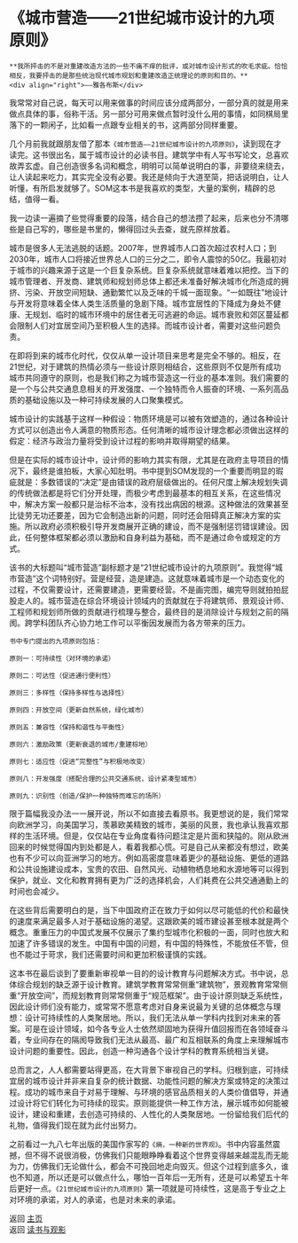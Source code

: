 # 《城市营造——21世纪城市设计的九项原则》

```{admonition} Inspire 
**我所抨击的不是对重建改造方法的一些不痛不痒的批评，或对城市设计形式的吹毛求疵。恰恰相反，我要抨击的是那些统治现代城市规划和重建改造正统理论的原则和目的。**
<div align="right">——雅各布斯</div>
```

我常常对自己说，每天可以用来做事的时间应该分成两部分，一部分真的就是用来做点具体的事，俗称干活。另一部分可用来做点暂时没什么用的事情，如同棋局里落下的一颗闲子，比如看一点跟专业相关的书，这两部分同样重要。

几个月前我就跟朋友借了那本`《城市营造——21世纪城市设计的九项原则》`，读到现在才读完。这书很出名，属于城市设计的必读书目。建筑学中有人写书写论文，总喜欢故弄玄虚。自己创造很多名词和概念，明明可以简单说明白的事，非要绕来绕去，让人读起来吃力，其实完全没有必要。我还是倾向于大道至简，把话说明白，让人听懂，有所启发就够了。SOM这本书是我喜欢的类型，大量的案例，精辟的总结，值得一看。

我一边读一遍摘了些觉得重要的段落，结合自己的想法攒了起来，后来也分不清哪些是自己写的，哪些是书里的，懒得回过头去查，就先原样放着。

城市是很多人无法逃脱的话题。2007年，世界城市人口首次超过农村人口；到2030年，城市人口将接近世界总人口的三分之二，即令人震惊的50亿。我最初对于城市的兴趣来源于这是一个巨复杂系统。巨复杂系统就意味着难以把控。当下的城市管理者、开发商、建筑师和规划师总体上都还未准备好解决城市化所造成的拥挤、污染、开放空间短缺、通勤繁忙以及乏味的千城一面现象。“一如既往”地设计与开发将意味着全体人类生活质量的急剧下降。城市宜居性的下降成为身处不健康、无规划、临时的城市环境中的居住者无可逃避的命运。城市衰败和郊区蔓延都会限制人们对宜居空间乃至积极人生的选择。而城市设计者，需要对这些问题负责。

在即将到来的城市化时代，仅仅从单一设计项目来思考是完全不够的。相反，在21世纪，对于建筑的热情必须与一些设计原则相结合，这些原则不仅是所有成功城市共同遵守的原则，也是我们称之为城市营造这一行业的基本准则。我们需要的是一个与公共交通息息相关的开发强度、一个独特而令人振奋的环境、一系列高品质的基础设施以及一种可持续发展的人口聚集模式。

城市设计的实践基于这样一种假设：物质环境是可以被有效塑造的，通过各种设计方式可以创造出令人满意的物质形态。任何清晰的城市设计理念都必须做出这样的假定：经济与政治力量将受到设计过程的影响并取得期望的结果。

但是在实际的城市设计中，设计师的影响力其实有限，尤其是在政府主导项目的情况下，最终是谁拍板，大家心知肚明。书中提到SOM发现的一个重要而明显的瑕疵就是：多数错误的“决定”是由错误的政府层级做出的。任何尺度上解决规划失调的传统做法都是将它们分开处理，而极少考虑到最基本的相互关系，在这些情况中，解决方案一般都只是治标不治本，没有找出病因的根源。这种做法的效果甚至比徒劳无功还要差，因为它会制造出新的问题，同时还会阻碍真正解决方案的实施。所以政府必须积极引导开发商展开正确的建设，而不是强制惩罚错误建设。因此，任何整体框架都必须以激励和自身利益为基础，而不是通过命令或规定的方式。

该书的大标题叫“城市营造”副标题才是“21世纪城市设计的九项原则”。我觉得“城市营造”这个词特别好。营是经营，造是建造。这就意味着城市是一个动态变化的过程，不仅需要设计，还需要建造，更需要经营。不是画完图，编完导则就拍拍屁股走人的。城市营造在综合环境设计领域内的贡献就在于将建筑师、景观设计师、工程师和规划师所做的贡献进行梳理与整合，最终目的是消除设计与规划之前的隔阂。跨学科团队齐心协力地工作可以平衡因发展而为各方带来的压力。

```
书中专门提出的九项原则包括： 

原则一：可持续性（对环境的承诺）

原则二：可达性（促进通行便利性）

原则三：多样性（保持多样性与选择性）

原则四：开放空间（更新自然系统，绿化城市）

原则五：兼容性（保持和谐性与平衡性）

原则六：激励政策（更新衰退的城市/重建棕地）

原则七：适应性（促进“完整性”与积极地改变）

原则八：开发强度（搭配合理的公共交通系统，设计紧凑型城市）

原则九：识别性（创造/保护一种独特而难忘的场所）
```

限于篇幅我没办法一一展开说，所以不如直接去看原书。我更想说的是，我们常常向欧洲学习，向美国学习，羡慕欧美精致的城市，美丽的风景，我也承认我喜欢那样的生活环境。但是，仅仅站在专业角度看待问题注定是片面和狭隘的。刚从欧洲回来的时候觉得国内到处都是人，看着我都心慌。可是自己从来都没有想过，欧美也有不少可以向亚洲学习的地方。例如高密度意味着更少的基础设施、更低的道路和公共设施建设成本，宝贵的农田、自然风光、动植物栖息地和水源地等可以得到保护，就业、文化和教育拥有更为广泛的选择机会，人们耗费在公共交通通勤上的时间也会减少。

在这些背后需要明白的是，当下中国政府正在致力于如何以尽可能低的代价和最快的速度来满足最多人对于基础设施的渴望。这跟欧美的城市建设甚至根本就是两个概念。重重压力的中国式发展不仅展示了集约型城市化积极的一面，同时也放大和加速了许多错误的发生。中国有中国的问题，有中国的特殊性，不能放任不管，但也不能过于苛求，我们还需要时间和更加积极谨慎的实践。 

这本书在最后谈到了要重新审视单一目的的设计教育与问题解决方式。书中说，总体综合规划的缺乏源于设计教育。建筑学教育常常侧重“建筑物”，景观教育常常侧重“开放空间”，而规划教育则常常侧重于“规范框架”。由于设计原则缺乏系统性，因此设计师们没有能力，或常常不愿意考虑对自身来说最为关键的总体概念与理想：设计可持续性的人类聚居地。所以，我们无法从单一学科内找到对未来的答案。可是在设计领域，如今各专业人士依然顽固地为获得升值回报而在各领域奋斗着，专业间存在的隔阂导致我们无法从最高、最广和互相联系的角度上来理解城市设计问题的重要性。因此，创造一种沟通各个设计学科的教育系统相当关键。 

总而言之，人人都需要站得更高，在大背景下审视自己的学科。归根到底，可持续宜居的城市设计并非来自复杂的统计数据、功能性问题的解决方案或特定的决策过程。成功的城市来自于对易于理解、与环境的感官品质相关的人类价值倡导，并通过设计将它们转化为可持续的现实。原则能提供一种工作方法，展示城市如何能被设计，建设和重建，去创造可持续的、人性化的人类聚居地。一份留给我们后代的礼物，值得我们现在就为此付出努力。

之前看过一九八七年出版的美国作家写的`《熵，一种新的世界观》`。书中内容虽然震撼，但不得不说很消极，仿佛我们只能眼睁睁看着这个世界变得越来越混乱而无能为力，仿佛我们无论做什么，都会不可挽回地走向毁灭。但这个过程到底多久，谁也不知道，所以还是可以做点什么，哪怕一百年后一无所有，还是可以希望五十年后更好一点。`《21世纪城市设计的九项原则》`第一项就是可持续性，这是高于专业之上对环境的承诺，对人的承诺，也是对未来的承诺。




返回 [主页](../../../intro.md)   
返回 [读书与观影](../../../posts/readingcollection.md)